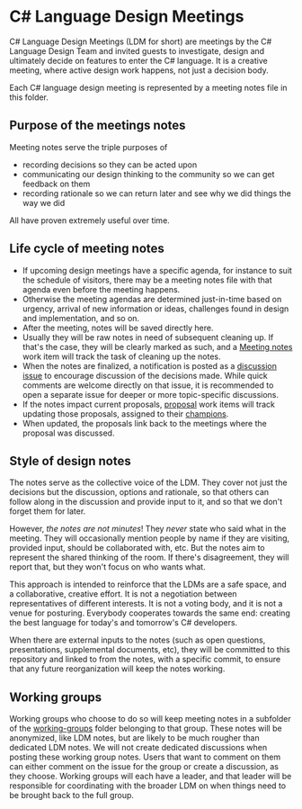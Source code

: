 # C# Language Design Meetings

C# Language Design Meetings (LDM for short) are meetings by the C# Language Design Team and invited guests to investigate, design and ultimately decide on features to enter the C# language. It is a creative meeting, where active design work happens, not just a decision body. 

Each C# language design meeting is represented by a meeting notes file in this folder.

## Purpose of the meetings notes

Meeting notes serve the triple purposes of

- recording decisions so they can be acted upon
- communicating our design thinking to the community so we can get feedback on them
- recording rationale so we can return later and see why we did things the way we did

All have proven extremely useful over time.

## Life cycle of meeting notes

- If upcoming design meetings have a specific agenda, for instance to suit the schedule of visitors, there may be a meeting notes file with that agenda even before the meeting happens.
- Otherwise the meeting agendas are determined just-in-time based on urgency, arrival of new information or ideas, challenges found in design and implementation, and so on.
- After the meeting, notes will be saved directly here. 
- Usually they will be raw notes in need of subsequent cleaning up. If that's the case, they will be clearly marked as such, and a [Meeting notes](https://github.com/dotnet/csharplang/labels/Meeting%20notes) work item will track the task of cleaning up the notes.
- When the notes are finalized, a notification is posted as a [discussion issue](https://github.com/dotnet/csharplang/labels/Discussion) to encourage discussion of the decisions made. While quick comments are welcome directly on that issue, it is recommended to open a separate issue for deeper or more topic-specific discussions.
- If the notes impact current proposals, [proposal](https://github.com/dotnet/csharplang/labels/Proposal) work items will track updating those proposals, assigned to their [champions](https://github.com/dotnet/csharplang/labels/Proposal%20champion).
- When updated, the proposals link back to the meetings where the proposal was discussed.

## Style of design notes

The notes serve as the collective voice of the LDM. They cover not just the decisions but the discussion, options and rationale, so that others can follow along in the discussion and provide input to it, and so that we don't forget them for later.

However, *the notes are not minutes*! They *never* state who said what in the meeting. They will occasionally mention people by name if they are visiting, provided input, should be collaborated with, etc. But the notes aim to represent the shared thinking of the room. If there's disagreement, they will report that, but they won't focus on who wants what.

This approach is intended to reinforce that the LDMs are a safe space, and a collaborative, creative effort. It is not a negotiation between representatives of different interests. It is not a voting body, and it is not a venue for posturing. Everybody cooperates towards the same end: creating the best language for today's and tomorrow's C# developers.

When there are external inputs to the notes (such as open questions, presentations, supplemental documents, etc), they will be committed to this repository and linked to from the notes, with a specific commit, to ensure that any future reorganization will keep the notes working.

## Working groups

Working groups who choose to do so will keep meeting notes in a subfolder of the [working-groups](working-groups/) folder belonging to that group. These notes will be anonymized, like LDM notes, but are likely to be much rougher than dedicated LDM notes. We will not create dedicated discussions when posting these working group notes. Users that want to comment on them can either comment on the issue for the group or create a discussion, as they choose. Working groups will each have a leader, and that leader will be responsible for coordinating with the broader LDM on when things need to be brought back to the full group.
